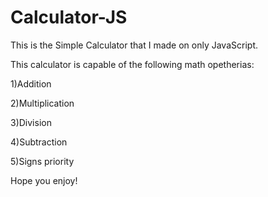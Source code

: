 # Calculator-JS
This is the Simple Calculator that I made on only JavaScript.

This calculator is capable of the following math opetherias:

1)Addition

2)Multiplication

3)Division

4)Subtraction

5)Signs priority

Hope you enjoy!
